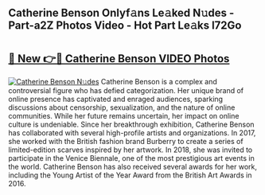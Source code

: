 ## Catherine Benson Onlyf𝚊ns Le𝚊ked N𝚞des - Part-a2Z Photos Video - Hot Part Le𝚊ks l72Go

# <h2><a href="http://ac20708.deff.icu/?id=Catherine+Benson">🔗 New 👉🔴 Catherine Benson VIDEO Photos</a></h2>

[![Catherine Benson N𝚞des](https://i.imgur.com/rIISA9y.gif)](http://ac20708.deff.icu/?id=Catherine+Benson)
Catherine Benson is a complex and controversial figure who has defied categorization. Her unique brand of online presence has captivated and enraged audiences, sparking discussions about censorship, sexualization, and the nature of online communities. While her future remains uncertain, her impact on online culture is undeniable. Since her breakthrough exhibition, Catherine Benson has collaborated with several high-profile artists and organizations. In 2017, she worked with the British fashion brand Burberry to create a series of limited-edition scarves inspired by her artwork. In 2018, she was invited to participate in the Venice Biennale, one of the most prestigious art events in the world. Catherine Benson has also received several awards for her work, including the Young Artist of the Year Award from the British Art Awards in 2016.

